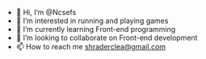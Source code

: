 - 👋 Hi, I’m @Ncsefs
- 👀 I’m interested in running and playing games
- 🌱 I’m currently learning Front-end programming
- 💞️ I’m looking to collaborate on Front-end development
- 📫 How to reach me shraderclea@gmail.com


<!---
Ncsefs/Ncsefs is a ✨ special ✨ repository because its `README.md` (this file) appears on your GitHub profile.
You can click the Preview link to take a look at your changes.
--->
